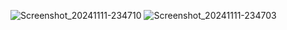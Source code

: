 ![Screenshot_20241111-234710](https://github.com/user-attachments/assets/c4b7b4c8-c9e1-421a-a8e7-031f63537686)
![Screenshot_20241111-234703](https://github.com/user-attachments/assets/429a61bb-2d5d-4803-84ee-5ab4af7dc04b)

